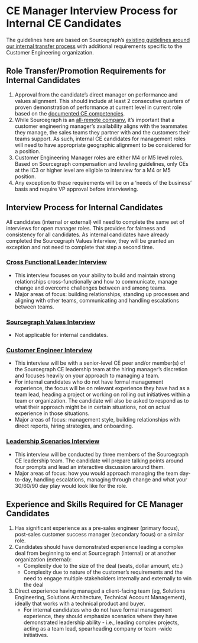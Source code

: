 # CE Manager Interview Process for Internal CE Candidates

The guidelines here are based on Sourcegraph’s [existing guidelines around our internal transfer process](../../../company-info-and-process/working-at-sourcegraph/switching-teams.md) with additional requirements specific to the Customer Engineering organization.

## Role Transfer/Promotion Requirements for Internal Candidates

1. Approval from the candidate’s direct manager on performance and values alignment. This should include at least 2 consecutive quarters of proven demonstration of performance at current level in current role based on the [documented CE competencies](https://sourcegraph.latticehq.com/grow/tracks/d4394744-a08e-4abf-a992-5b532f135a10).
1. While Sourcegraph is an [all-remote company](../../../company-info-and-process/remote.md#all-remote), it’s important that a customer engineering manager’s availability aligns with the teammates they manage, the sales teams they partner with and the customers their teams support. As such, internal CE candidates for management roles will need to have appropriate geographic alignment to be considered for a position.
1. Customer Engineering Manager roles are either M4 or M5 level roles. Based on Sourcegraph compensation and leveling guidelines, only CEs at the IC3 or higher level are eligible to interview for a M4 or M5 position.
1. Any exception to these requirements will be on a ‘needs of the business’ basis and require VP approval before interviewing.

## Interview Process for Internal Candidates

All candidates (internal or external) will need to complete the same set of interviews for open manager roles. This provides for fairness and consistency for all candidates. As internal candidates have already completed the Sourcegraph Values Interview, they will be granted an exception and not need to complete that step a second time.

### [Cross Functional Leader Interview](../../talent/process/types_of_interviews.md#cross-functional-collaboration-with-a-peer)

- This interview focuses on your ability to build and maintain strong relationships cross-functionally and how to communicate, manage change and overcome challenges between and among teams.
- Major areas of focus: building relationships, standing up processes and aligning with other teams, communicating and handling escalations between teams.

### [Sourcegraph Values Interview](../../talent/process/evaluating_values.md)

- Not applicable for internal candidates.

### [Customer Engineer Interview](../../talent/process/types_of_interviews.md#leadership--team-management-with-2-ic-ces)

- This interview will be with a senior-level CE peer and/or member(s) of the Sourcegraph CE leadership team at the hiring manager’s discretion and focuses heavily on your approach to managing a team.
- For internal candidates who do not have formal management experience, the focus will be on relevant experience they have had as a team lead, heading a project or working on rolling out initiatives within a team or organization. The candidate will also be asked to respond as to what their approach might be in certain situations, not on actual experience in those situations.
- Major areas of focus: management style, building relationships with direct reports, hiring strategies, and onboarding.

### [Leadership Scenarios Interview](../../talent/process/types_of_interviews.md#working-session-leadership-scenarios-interview-live-working-session-instructions)

- This interview will be conducted by three members of the Sourcegraph CE leadership team. The candidate will prepare talking points around four prompts and lead an interactive discussion around them.
- Major areas of focus: how you would approach managing the team day-to-day, handling escalations, managing through change and what your 30/60/90 day play would look like for the role.

## Experience and Skills Required for CE Manager Candidates

1. Has significant experience as a pre-sales engineer (primary focus), post-sales customer success manager (secondary focus) or a similar role.
1. Candidates should have demonstrated experience leading a complex deal from beginning to end at Sourcegraph (internal) or at another organization (external):
   - Complexity due to the size of the deal (seats, dollar amount, etc.)
   - Complexity due to nature of the customer’s requirements and the need to engage multiple stakeholders internally and externally to win the deal
1. Direct experience having managed a client-facing team (eg, Solutions Engineering, Solutions Architecture, Technical Account Management), ideally that works with a technical product and buyer.
   - For internal candidates who do not have formal management experience, they should emphasize scenarios where they have demonstrated leadership ability - i.e., leading complex projects, acting as a team lead, spearheading company or team -wide initiatives.
